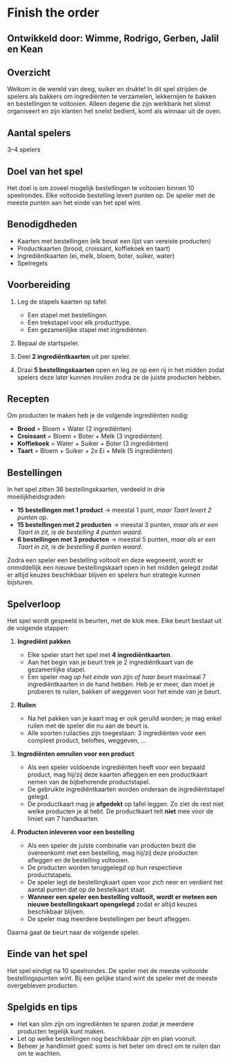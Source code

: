 # Finish the order

## Ontwikkeld door: Wimme, Rodrigo, Gerben, Jalil en Kean

## Overzicht

Welkom in de wereld van deeg, suiker en drukte! In dit spel strijden de spelers als bakkers om ingrediënten te verzamelen, lekkernijen te bakken en bestellingen te voltooien. Alleen degene die zijn werkbank het slimst organiseert en zijn klanten het snelst bedient, komt als winnaar uit de oven.

## Aantal spelers

3–4 spelers

## Doel van het spel

Het doel is om zoveel mogelijk bestellingen te voltooien binnen 10 speelrondes.
Elke voltooide bestelling levert punten op. De speler met de meeste punten aan het einde van het spel wint.

## Benodigdheden

* Kaarten met bestellingen (elk bevat een lijst van vereiste producten)
* Productkaarten (brood, croissant, koffiekoek en taart)
* Ingrediëntkaarten (ei, melk, bloem, boter, suiker, water)
* Spelregels

## Voorbereiding

1. Leg de stapels kaarten op tafel:

   * Een stapel met bestellingen.
   * Een trekstapel voor elk producttype.
   * Een gezamenlijke stapel met ingrediënten.
2. Bepaal de startspeler.
3. Deel **2 ingrediëntkaarten** uit per speler.
4. Draai **5 bestellingskaarten** open en leg ze op een rij in het midden zodat spelers deze later kunnen inruilen zodra ze de juiste producten hebben.

## Recepten

Om producten te maken heb je de volgende ingrediënten nodig:

* **Brood** = Bloem + Water (2 ingrediënten)
* **Croissant** = Bloem + Boter + Melk (3 ingrediënten)
* **Koffiekoek** = Water + Suiker + Boter (3 ingrediënten)
* **Taart** = Bloem + Suiker + 2x Ei + Melk (5 ingrediënten)

## Bestellingen

In het spel zitten 36 bestellingskaarten, verdeeld in drie moeilijkheidsgraden:

* **15 bestellingen met 1 product** → meestal 1 punt, *maar Taart levert 2 punten op*.
* **15 bestellingen met 2 producten** → meestal 3 punten, *maar als er een Taart in zit, is de bestelling 4 punten waard*.
* **6 bestellingen met 3 producten** → meestal 5 punten, *maar als er een Taart in zit, is de bestelling 6 punten waard*.

Zodra een speler een bestelling voltooit en deze wegneemt, wordt er onmiddellijk een nieuwe bestellingskaart open in het midden gelegd zodat er altijd keuzes beschikbaar blijven en spelers hun strategie kunnen bijsturen.

## Spelverloop

Het spel wordt gespeeld in beurten, met de klok mee. Elke beurt bestaat uit de volgende stappen:

1. **Ingrediënt pakken**

   * Elke speler start het spel met **4 ingrediëntkaarten**.
   * Aan het begin van je beurt trek je 2 ingrediëntkaart van de gezamenlijke stapel.
   * Een speler mag *op het einde van zijn of haar beurt* maximaal 7 ingrediëntkaarten in de hand hebben. Heb je er meer, dan moet je proberen te ruilen, bakken of weggeven voor het einde van je beurt.

2. **Ruilen**

   * Na het pakken van je kaart mag er ook geruild worden; je mag enkel ruilen met de speler die nu aan de beurt is.
   * Alle soorten ruilacties zijn toegestaan: 3 ingrediënten voor een compleet product, beloftes, weggeven, ...

3. **Ingrediënten omruilen voor een product**

   * Als een speler voldoende ingrediënten heeft voor een bepaald product, mag hij/zij deze kaarten afleggen en een productkaart nemen van de bijbehorende productstapel.
   * De gebruikte ingrediëntkaarten worden onderaan de ingrediëntstapel gelegd.
   * De productkaart mag je **afgedekt** op tafel leggen. Zo ziet de rest niet welke producten je al hebt. De productkaart telt **niet** mee voor de limiet van 7 handkaarten.

4. **Producten inleveren voor een bestelling**

   * Als een speler de juiste combinatie van producten bezit die overeenkomt met een bestelling, mag hij/zij deze producten afleggen en de bestelling voltooien.
   * De producten worden teruggelegd op hun respectieve productstapels.
   * De speler legt de bestellingkaart open voor zich neer en verdient het aantal punten dat op de bestelkaart staat.
   * **Wanneer een speler een bestelling voltooit, wordt er meteen een nieuwe bestellingskaart opengelegd** zodat er altijd keuzes beschikbaar blijven.
   * De speler mag meerdere bestellingen per beurt afleggen.

Daarna gaat de beurt naar de volgende speler.

## Einde van het spel

Het spel eindigt na 10 speelrondes.
De speler met de meeste voltooide bestellingspunten wint. Bij een gelijke stand wint de speler met de meeste overgebleven producten.

## Spelgids en tips

* Het kan slim zijn om ingrediënten te sparen zodat je meerdere producten tegelijk kunt maken.
* Let op welke bestellingen nog beschikbaar zijn en plan vooruit.
* Beheer je handlimiet goed: soms is het beter om direct om te ruilen dan om te wachten.



